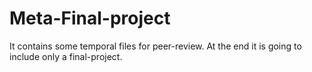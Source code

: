 # Meta-Final-project
It contains some temporal files for peer-review. At the end it is going to include only a final-project. 
